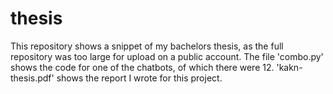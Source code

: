 # thesis
This repository shows a snippet of my bachelors thesis, as the full repository was too large for upload on a public account. The file 'combo.py' shows the code for one of the chatbots, of which there were 12. 'kakn-thesis.pdf' shows the report I wrote for this project. 
